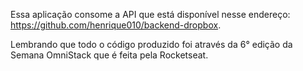 
Essa aplicação consome a API que está disponível nesse endereço: https://github.com/henrique010/backend-dropbox.

Lembrando que todo o código produzido foi através da 6° edição da Semana OmniStack que é feita pela Rocketseat.

